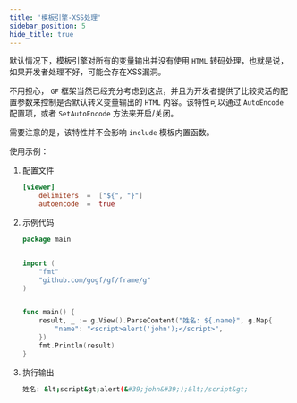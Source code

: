 ```yaml
---
title: '模板引擎-XSS处理'
sidebar_position: 5
hide_title: true
---
```


默认情况下，模板引擎对所有的变量输出并没有使用 `HTML` 转码处理，也就是说，如果开发者处理不好，可能会存在XSS漏洞。

不用担心， `GF` 框架当然已经充分考虑到这点，并且为开发者提供了比较灵活的配置参数来控制是否默认转义变量输出的 `HTML` 内容。该特性可以通过 `AutoEncode` 配置项，或者 `SetAutoEncode` 方法来开启/关闭。

需要注意的是，该特性并不会影响 `include` 模板内置函数。

使用示例：

1. 配置文件




   ```toml
   [viewer]
       delimiters  =  ["${", "}"]
       autoencode  =  true

   ```

2. 示例代码




   ```go
   package main


   import (
       "fmt"
       "github.com/gogf/gf/frame/g"
   )


   func main() {
       result, _ := g.View().ParseContent("姓名: ${.name}", g.Map{
           "name": "<script>alert('john');</script>",
       })
       fmt.Println(result)
   }

   ```

3. 执行输出




   ```bash
   姓名: &lt;script&gt;alert(&#39;john&#39;);&lt;/script&gt;

   ```